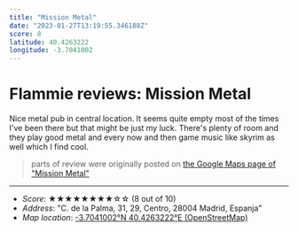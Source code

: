 ```yaml
---
title: "Mission Metal"
date: "2023-01-27T13:19:55.346188Z"
score: 8
latitude: 40.4263222
longitude: -3.7041002
---
```

# Flammie reviews: Mission Metal

Nice metal pub in central location. It seems quite empty most of the
times I've been there but that might be just my luck. There's plenty
of room and they play good metal and every now and then game music like
skyrim as well which I find cool.

> parts of review were originally posted on [the Google Maps page of
  "Mission Metal"](https://www.google.com/maps/place//data=!4m2!3m1!1s0x0:0x7a3068095d022527)
* * *
- *Score*: ★★★★★★★★☆☆ (8 out of 10)
- *Address*: "C. de la Palma, 31, 29, Centro, 28004 Madrid, Espanja"
- *Map location*: [-3.7041002°N 40.4263222°E (OpenStreetMap)](https://www.openstreetmap.org/?mlat=40.4263222&mlon=-3.7041002&zoom=12)
